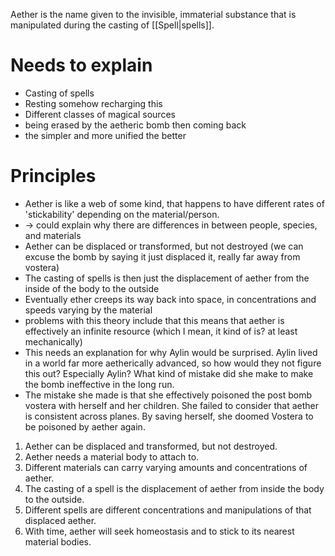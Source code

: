 Aether is the name given to the invisible, immaterial substance that is manipulated during the casting of [[Spell|spells]]. 


# Needs to explain
- Casting of spells
- Resting somehow recharging this
- Different classes of magical sources
- being erased by the aetheric bomb then coming back
- the simpler and more unified the better
# Principles
- Aether is like a web of some kind, that happens to have different rates of 'stickability' depending on the material/person. 
- -> could explain why there are differences in between people, species, and materials
- Aether can be displaced or transformed, but not destroyed (we can excuse the bomb by saying it just displaced it, really far away from vostera)
- The casting of spells is then just the displacement of aether from the inside of the body to the outside 
- Eventually ether creeps its way back into space, in concentrations and speeds varying by the material
- problems with this theory include that this means that aether is effectively an infinite resource (which I mean, it kind of is? at least mechanically)
- This needs an explanation for why Aylin would be surprised. Aylin lived in a world far more aetherically advanced, so how would they not figure this out? Especially Aylin? What kind of mistake did she make to make the bomb ineffective in the long run. 
- The mistake she made is that she effectively poisoned the post bomb vostera with herself and her children. She failed to consider that aether is consistent across planes. By saving herself, she doomed Vostera to be poisoned by aether again. 

1. Aether can be displaced and transformed, but not destroyed.
2. Aether needs a material body to attach to. 
3. Different materials can carry varying amounts and concentrations of aether.
4. The casting of a spell is the displacement of aether from inside the body to the outside.
5. Different spells are different concentrations and manipulations of that displaced aether. 
6. With time, aether will seek homeostasis and to stick to its nearest material bodies. 

